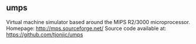 ## umps
Virtual machine simulator based around the MIPS R2/3000 microprocessor.
Homepage: http://mps.sourceforge.net/
Source code available at: https://github.com/tjonjic/umps
